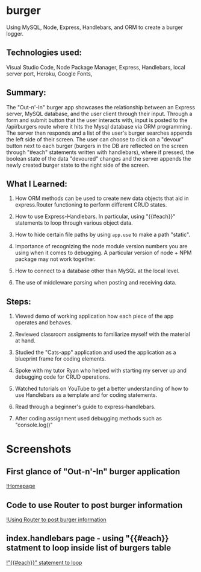 # burger
Using MySQL, Node, Express, Handlebars, and ORM to create a burger logger.

## Technologies used:
Visual Studio Code, Node Package Manager, Express, Handlebars, local server port, Heroku, Google Fonts,

## Summary:
The "Out-n'-In" burger app showcases the relationship between an Express server, MySQL database, and the user client through their input. Through a form and submit button that the user interacts with, input is posted to the /api/burgers route where it hits the Mysql database via ORM programming. The server then responds and a list of the user's burger searches appends the left side of their screen. The user can choose to click on a "devour" button next to each burger (burgers in the DB are reflected on the screen through "#each" statements written with handlebars), where if pressed, the boolean state of the data "devoured" changes and the server appends the newly created burger state to the right side of the screen.

## What I Learned:

1. How ORM methods can be used to create new data objects that aid in express.Router functioning to perform different CRUD states.

2. How to use Express-Handlebars. In particular, using "{{#each}}" statements to loop through various object data.

3. How to hide certain file paths by using `app.use` to make a path "static".

4. Importance of recognizing the node module version numbers you are using when it comes to debugging. A particular version of node + NPM package may not work together.

5. How to connect to a database other than MySQL at the local level.

6. The use of middleware parsing when posting and receiving data.

## Steps:

1. Viewed demo of working application how each piece of the app operates and behaves. 

2. Reviewed classroom assigments to familiarize myself with the material at hand.

3. Studied the "Cats-app" application and used the application as a blueprint frame for coding elements.

4. Spoke with my tutor Ryan who helped with starting my server up and debugging code for CRUD operations.

5. Watched tutorials on YouTube to get a better understanding of how to use Handlebars as a template and for coding statements. 

6. Read through a beginner's guide to express-handlebars.

7. After coding assignment used debugging methods such as "console.log()"
 
# Screenshots

## First glance of "Out-n'-In" burger application
[!Homepage](https://github.com/demonaco/burger/blob/master/public/assets/img/Screen%20Shot%202020-01-12%20at%209.03.42%20PM.png)

## Code to use Router to post burger information
[!Using Router to post burger information](https://github.com/demonaco/burger/blob/master/public/assets/img/Screen%20Shot%202020-01-12%20at%209.23.17%20PM.png)

## index.handlebars page - using "{{#each}} statment to loop inside list of burgers table
[!"{{#each}}" statement to loop](https://github.com/demonaco/burger/blob/master/public/assets/img/Screen%20Shot%202020-01-12%20at%2010.25.23%20PM.png)
